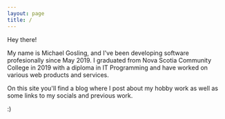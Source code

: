 ```yaml
---
layout: page
title: /
---
```


Hey there!

My name is Michael Gosling, and I've been developing software profesionally since May 2019. I graduated from Nova Scotia Community College in 2019 with a diploma in IT Programming and have worked on various web products and services.

On this site you'll find a blog where I post about my hobby work as well as some links to my socials and previous work.

:)